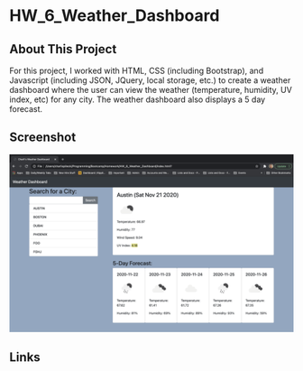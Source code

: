# HW_6_Weather_Dashboard

## About This Project 
For this project, I worked with HTML, CSS (including Bootstrap), and Javascript (including JSON, JQuery, local storage, etc.) to create a weather dashboard where the user can view the weather (temperature, humidity, UV index, etc) for any city. The weather dashboard also displays a 5 day forecast. 

## Screenshot
![Screenshot_1](img/Screenshot_1.png)

## Links
